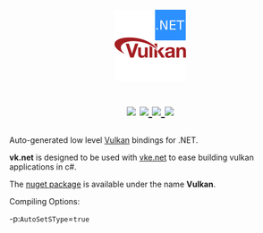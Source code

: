 <h1 align="center">
  <br>
  <a href="https://github.com/jpbruyere/vk.net/blob/master/vulkan/vk.net-128.png">
    <img src="https://github.com/jpbruyere/vk.net/blob/master/vulkan/vk.net-128.png" alt="vk.net" width="128">
  </a> 
<p align="center">
  <a href="https://www.nuget.org/packages/Vulkan"><img src="https://buildstats.info/nuget/Vulkan"></a>
  <a href="https://travis-ci.org/jpbruyere/vk.net">
      <img src="https://img.shields.io/travis/jpbruyere/vk.net.svg?&logo=travis&logoColor=white">
  </a>
  <a href="https://ci.appveyor.com/project/jpbruyere/vk-net">
    <img src="https://img.shields.io/appveyor/ci/jpbruyere/vk-net?logo=appveyor&logoColor=lightgrey">
  </a>
  <a href="https://www.paypal.me/GrandTetraSoftware">
    <img src="https://img.shields.io/badge/Donate-PayPal-green.svg">
  </a>
</p>
</h1>

Auto-generated low level [Vulkan](https://www.khronos.org/vulkan/) bindings for .NET. 

**vk.net** is designed to be used with [vke.net](https://github.com/jpbruyere/vke.net) to ease building vulkan applications in c#.

The [nuget package](https://www.nuget.org/packages/Vulkan) is available under the name **Vulkan**.


Compiling Options:

-p:`AutoSetSType`=`true`
